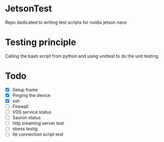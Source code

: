 # JetsonTest
Repo dedicated to writing test scripts for nvidia jetson nano

# Testing principle
Calling the bash script from python and using unittest to do the unit testing.
 

# Todo 
- [x] Setup frame
- [x] Pinging the device
- [x] ssh 
- [ ] Firewall 
- [ ] VDS service status
- [ ] Sauron status
- [ ] http sreaming server test
- [ ] stress testig
- [ ] lte connection script test 
